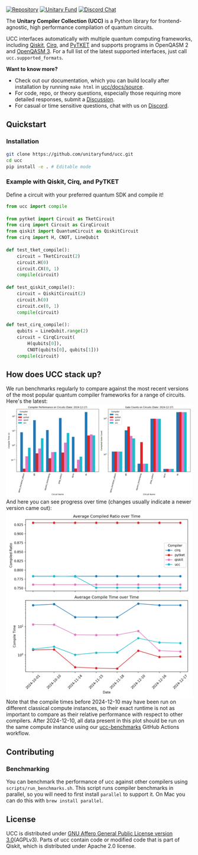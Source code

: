 # <a href="https://github.com/unitaryfund/ucc">
[![Repository](https://img.shields.io/badge/GitHub-5C5C5C.svg?logo=github)](https://github.com/unitaryfund/ucc)
[![Unitary Fund](https://img.shields.io/badge/Supported%20By-Unitary%20Fund-FFFF00.svg)](https://unitary.fund)
[![Discord Chat](https://img.shields.io/badge/dynamic/json?color=blue&label=Discord&query=approximate_presence_count&suffix=%20online.&url=https%3A%2F%2Fdiscord.com%2Fapi%2Finvites%2FJqVGmpkP96%3Fwith_counts%3Dtrue)](http://discord.unitary.fund)


The **Unitary Compiler Collection (UCC)** is a Python library for frontend-agnostic, high performance compilation of quantum circuits. 

UCC interfaces automatically with multiple quantum computing frameworks, including [Qiskit](https://github.com/Qiskit/qiskit), [Cirq](https://github.com/quantumlib/Cirq), and [PyTKET](https://github.com/CQCL/tket) and supports programs in OpenQASM 2 and [OpenQASM 3](https://openqasm.com/). For a full list of the latest supported interfaces, just call `ucc.supported_formats`.


**Want to know more?** 
- Check out our
documentation, which you can build locally after installation by running `make html` in [ucc/docs/source](https://github.com/unitaryfund/ucc/tree/nts-releases/docs/source).
- For code, repo, or theory questions, especially those requiring more detailed responses, submit a [Discussion](https://github.com/unitaryfund/ucc/discussions).
- For casual or time sensitive questions, chat with us on [Discord](http://discord.unitary.fund).

## Quickstart

### Installation

```bash
git clone https://github.com/unitaryfund/ucc.git
cd ucc
pip install -e . # Editable mode
```

### Example with Qiskit, Cirq, and PyTKET

Define a circuit with your preferred quantum SDK and compile it!

```python
from ucc import compile

from pytket import Circuit as TketCircuit
from cirq import Circuit as CirqCircuit
from qiskit import QuantumCircuit as QiskitCircuit
from cirq import H, CNOT, LineQubit

def test_tket_compile():
    circuit = TketCircuit(2)
    circuit.H(0)
    circuit.CX(0, 1)
    compile(circuit)

def test_qiskit_compile():
    circuit = QiskitCircuit(2)
    circuit.h(0)
    circuit.cx(0, 1)
    compile(circuit)

def test_cirq_compile():
    qubits = LineQubit.range(2)
    circuit = CirqCircuit(
        H(qubits[0]), 
        CNOT(qubits[0], qubits[1]))
    compile(circuit)
```
## How does UCC stack up?
We run benchmarks regularly to compare against the most recent versions of the most popular quantum compiler frameworks for a range of circuits. Here's the latest:
![alt text](benchmarks/latest_compiler_benchmarks_by_circuit.png)
And here you can see progress over time (changes usually indicate a newer version came out):
![alt text](benchmarks/avg_compiler_benchmarks_over_time.png)
Note that the compile times before 2024-12-10 may have been run on different classical compute instances, so their exact runtime is not as important to compare as their relative performance with respect to other compilers. After 2024-12-10, all data present in this plot should be run on the same compute instance using our [ucc-benchmarks](https://github.com/unitaryfund/ucc/blob/main/.github/workflows/ucc-benchmarks.yml) GitHub Actions workflow. 

## Contributing

### Benchmarking
You can benchmark the performance of ucc against other compilers using `scripts/run_benchmarks.sh`. This script runs compiler benchmarks in parallel, so you will need to first install `parallel` to support it. 
On Mac you can do this with `brew install parallel`. 


## License
UCC is distributed under [GNU Affero General Public License version 3.0](https://www.gnu.org/licenses/agpl-3.0.en.html)(AGPLv3). 
Parts of ucc contain code or modified code that is part of Qiskit, which is distributed under Apache 2.0 license.
